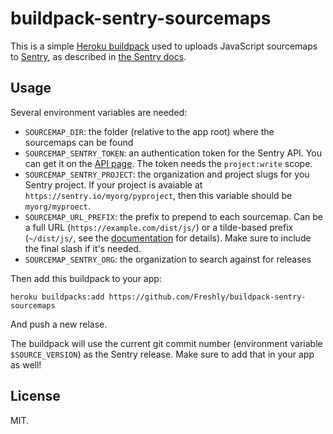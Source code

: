 # buildpack-sentry-sourcemaps

This is a simple [Heroku buildpack][] used to uploads JavaScript sourcemaps
to [Sentry][], as described in [the Sentry docs][docs].

## Usage

Several environment variables are needed:

- `SOURCEMAP_DIR`: the folder (relative to the app root) where the sourcemaps can be found
- `SOURCEMAP_SENTRY_TOKEN`: an authentication token for the Sentry API. You can
  get it on the [API page][]. The token needs the `project:write` scope.
- `SOURCEMAP_SENTRY_PROJECT`: the organization and project slugs for you Sentry
  project. If your project is avaiable at `https://sentry.io/myorg/pyproject`,
  then this variable should be `myorg/myproect`.
- `SOURCEMAP_URL_PREFIX`: the prefix to prepend to each sourcemap. Can be a full
  URL (`https://example.com/dist/js/`) or a tilde-based prefix (`~/dist/js/`,
  see the [documentation][docs] for details). Make sure to include the final
  slash if it's needed.
- `SOURCEMAP_SENTRY_ORG`: the organization to search against for releases

Then add this buildpack to your app:

    heroku buildpacks:add https://github.com/Freshly/buildpack-sentry-sourcemaps

And push a new relase.

The buildpack will use the current git commit number (environment variable
`$SOURCE_VERSION`) as the Sentry release. Make sure to add that in your app as
well!

## License

MIT.


[Heroku buildpack]: https://devcenter.heroku.com/articles/buildpacks
[Sentry]: https://sentry.io/
[docs]: https://docs.sentry.io/clients/javascript/sourcemaps/
[API page]: https://sentry.io/api/
